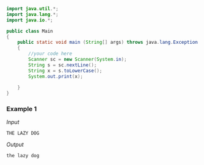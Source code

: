```java
import java.util.*;
import java.lang.*;
import java.io.*;

public class Main
{
	public static void main (String[] args) throws java.lang.Exception
	{
		//your code here
		Scanner sc = new Scanner(System.in);
		String s = sc.nextLine();
		String x = s.toLowerCase();
		System.out.print(x);
		
	}
}
```

### Example 1

_Input_

```
THE LAZY DOG
```

_Output_

```
the lazy dog
```
